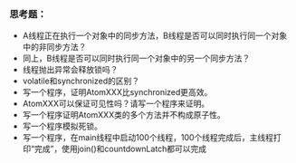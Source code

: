 ### 思考题：
- A线程正在执行一个对象中的同步方法，B线程是否可以同时执行同一个对象中的非同步方法？
- 同上，B线程是否可以同时执行同一个对象中的另一个同步方法？
- 线程抛出异常会释放锁吗？
- volatile和synchronized的区别？
- 写一个程序，证明AtomXXX比synchronized更高效。
- AtomXXX可以保证可见性吗？请写一个程序来证明。
- 写一个程序证明AtomXXX类的多个方法并不构成原子性。
- 写一个程序模拟死锁。
- 写一个程序，在main线程中启动100个线程，100个线程完成后，主线程打印“完成”，使用join()和countdownLatch都可以完成